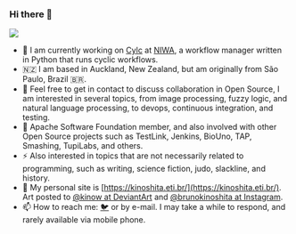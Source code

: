### Hi there 👋

![](https://kinoshita.eti.br/assets/pages/art/images/southern-royal-albatross.png)

- 🔭 I am currently working on [Cylc](https://cylc.github.io) at [NIWA](https://niwa.co.nz/), a workflow manager written in Python that runs cyclic workflows.
- 🇳🇿 I am based in Auckland, New Zealand, but am originally from São Paulo, Brazil 🇧🇷.
- 👯 Feel free to get in contact to discuss collaboration in Open Source, I am interested in several topics, from image processing, fuzzy logic, and natural language processing, to devops, continuous integration, and testing.
- 🌱 Apache Software Foundation member, and also involved with other Open Source projects such as TestLink, Jenkins, BioUno, TAP, Smashing, TupiLabs, and others.
- ⚡ Also interested in topics that are not necessarily related to programming, such as writing, science fiction, judo, slackline, and history.
- 📖 My personal site is [https://kinoshita.eti.br/](https://kinoshita.eti.br/). Art posted to [@kinow at DeviantArt](https://www.deviantart.com/kinow) and [@brunokinoshita at Instagram](https://www.instagram.com/brunokinoshita/).
- 📫 How to reach me: [🐦](https://twitter.com/kinow/) or by e-mail. I may take a while to respond, and rarely available via mobile phone.
